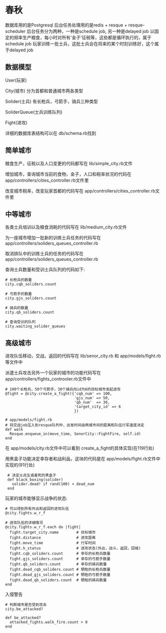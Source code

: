 春秋
====

数据库用的是Postgresql
后台任务处理用的是redis + resque + resque-scheduler
后台任务分为两种，一种是schedule job, 另一种是delayed job
以固定的频率生产粮食，每小时对所有'金子'征税等，这些都是循环执行的，属于schedule job
玩家训练一批士兵，这批士兵会在将来的某个时刻训练好，这个属于delayed job

数据模型
-------

User(玩家)

City(城市) 分为首都和普通城市两各类型

Solider(士兵) 有长枪兵，弓箭手，骑兵三种类型

SoliderQueue(士兵训练队列)

Fight(进攻)

详细的数据库表结构可以在 db/schema.rb找到

简单城市
-------

粮食生产，征税以及人口变更的代码都写在 lib/simple_city.rb文件

增加城市，查询城市当前的食物，金子，人口和税率状况的代码在 app/controllers/cities_controller.rb文件里

改变城市税率，改变玩家首都的代码写在 app/controllers/cities_controller.rb文件里


中等城市
-------

各类士兵培训以及粮食消耗的代码写在 lib/medium_city.rb文件

为一座城市增加一批新的训练士兵任务的代码写在 app/controllers/soliders_queues_controller.rb

取消排队中的训练士兵的任务的代码写在 app/controllers/soliders_queues_controller.rb

查询士兵数量和受训士兵队列的代码如下:
    
	# 长枪兵的数量
	city.cqb_soliders.count
	
	# 弓箭手的数量
	city.gjs_soliders.count
	
	# 骑兵的数量
	city.qb_soliders.count
	
	# 查询受训的队列
    city.waiting_solider_queues
	
高级城市
-------

进攻队伍移动，交战，返回的代码写在 lib/senor_city.rb 和 app/models/fight.rb 等文件中

派遣士兵攻击另外一个玩家的城市的功能代码写在 app/controllers/fights_controoler.rb文件中

    # 100个长枪兵，50个弓箭手，30个骑兵向id为6的目标城市发起进攻
    @fight = @city.create_a_fight({'cqb_num' => 100,
	                               'gjs_num' => 50,
								   'qb_num'  => 30,
								   'target_city_id' => 6
								   })
								   
    # app/models/fight.rb
	# 将交战job压入到resque队列中，出发时间由两城市间的距离和队伍行军速度决定
    def walk
      Resque.enqueue_in(move_time, SenorCity::FightFire, self.id)
    end

								   
在 app/models/city.rb文件中可以看到 create_a_fight的具体实现(在119行处)

用黑盒子功能决定幸存者和战利品，这块的代码是在 app/models/fight.rb文件中实现的(91行处)

     # 决定士兵生或者死的黑盒子
     def black_boxing(solider)
	   solider.dead! if rand(100) < dead_num
	 end
	 
玩家的城市能够显示战争的状态:

    # 可以得到所有外出和返回的进攻队伍
    @city.fights.w_r_f
	
	# 进攻队伍的详细情况
	@city.fights.w_r_f.each do |fight|
	  fight.target_city.name        # 目标城市
	  fight.distance                # 进攻距离
	  fight.move_time               # 行军时间
	  fight.h_status                # 进攻状态(外出，战斗，返回，回城)
	  fight.cqb_soliders.count      # 幸存的长枪兵数量
	  fight.gjs_soliders.count      # 幸存的弓箭手数量
	  fight.qb_soliders.count       # 幸存的骑兵数量
	  fight.dead_cqb_soliders.count # 牺牲的长枪兵数量
	  fight.dead_gjs_soliders.count # 牺牲的弓箭手数量
	  fight.dead_qb_soliders.count  # 牺牲的骑兵数量
	end
	 
入侵警告

    # 判断城市是否受到攻击
    city.be_attacked?
	
    def be_attacked?
      attacked_fights.walk_fire.count > 0
    end  

